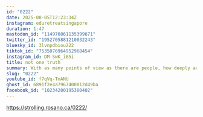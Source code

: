 ```yaml
---
id: "0222"
date: 2025-08-05T12:23:34Z
instagram: eduretreatsingapore
duration: 1:47
mastodon_id: "114976061135399671"
twitter_id: "1952705881210032243"
bluesky_id: 3lvnpdbiou222
tiktok_id: "7535076964952968454"
instagram_id: DM-SwK_iB5i
title: not one truth
summary: With as many points of view as there are people, how deeply are you listening?
slug: "0222"
youtube_id: f7qVq-TmANU
ghost_id: 6891f2e4a7967400012d49ba
facebook_id: "10234200195380402"
---
```

https://strolling.rosano.ca/0222/
